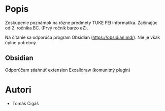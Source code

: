# Popis

Zoskupenie poznámok na rôzne predmety TUKE FEI informatika.
Začínajúc od 2. ročníka BC. (Prvý ročník barzo eZ).

Na čítanie sa odporúča program Obsidian (https://obsidian.md/). Nie je však úplne potrebný.

## Obsidian
Odporúčam stiahnúť extension Excalidraw (komunitný plugin)

# Autori
- Tomáš Čigáš